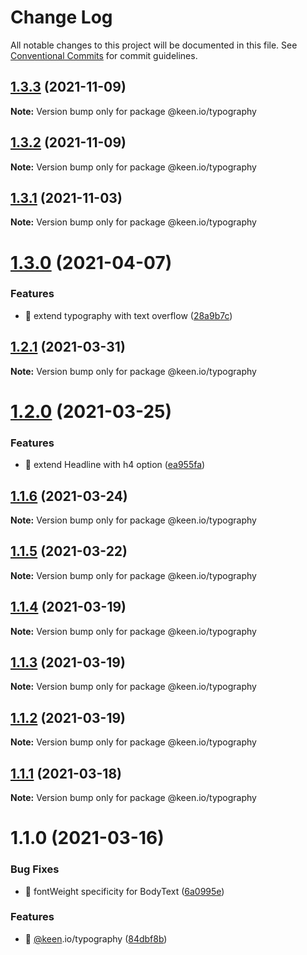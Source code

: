 # Change Log

All notable changes to this project will be documented in this file.
See [Conventional Commits](https://conventionalcommits.org) for commit guidelines.

## [1.3.3](https://github.com/keen/keen/compare/@keen.io/typography@1.3.2...@keen.io/typography@1.3.3) (2021-11-09)

**Note:** Version bump only for package @keen.io/typography





## [1.3.2](https://github.com/keen/keen/compare/@keen.io/typography@1.3.1...@keen.io/typography@1.3.2) (2021-11-09)

**Note:** Version bump only for package @keen.io/typography





## [1.3.1](https://github.com/keen/keen/compare/@keen.io/typography@1.3.0...@keen.io/typography@1.3.1) (2021-11-03)

**Note:** Version bump only for package @keen.io/typography





# [1.3.0](https://github.com/keen/keen/compare/@keen.io/typography@1.2.1...@keen.io/typography@1.3.0) (2021-04-07)


### Features

* 🎸 extend typography with text overflow ([28a9b7c](https://github.com/keen/keen/commit/28a9b7cf1d5921a1b9522ba05dd174eb8d50cefe))





## [1.2.1](https://github.com/keen/keen/compare/@keen.io/typography@1.2.0...@keen.io/typography@1.2.1) (2021-03-31)

**Note:** Version bump only for package @keen.io/typography





# [1.2.0](https://github.com/keen/keen/compare/@keen.io/typography@1.1.6...@keen.io/typography@1.2.0) (2021-03-25)


### Features

* 🎸 extend Headline with h4 option ([ea955fa](https://github.com/keen/keen/commit/ea955fa59b7485f392346550d4fce42b13cd450e))





## [1.1.6](https://github.com/keen/keen/compare/@keen.io/typography@1.1.5...@keen.io/typography@1.1.6) (2021-03-24)

**Note:** Version bump only for package @keen.io/typography





## [1.1.5](https://github.com/keen/keen/compare/@keen.io/typography@1.1.4...@keen.io/typography@1.1.5) (2021-03-22)

**Note:** Version bump only for package @keen.io/typography





## [1.1.4](https://github.com/keen/keen/compare/@keen.io/typography@1.1.3...@keen.io/typography@1.1.4) (2021-03-19)

**Note:** Version bump only for package @keen.io/typography





## [1.1.3](https://github.com/keen/keen/compare/@keen.io/typography@1.1.2...@keen.io/typography@1.1.3) (2021-03-19)

**Note:** Version bump only for package @keen.io/typography





## [1.1.2](https://github.com/keen/keen/compare/@keen.io/typography@1.1.1...@keen.io/typography@1.1.2) (2021-03-19)

**Note:** Version bump only for package @keen.io/typography





## [1.1.1](https://github.com/keen/keen/compare/@keen.io/typography@1.1.0...@keen.io/typography@1.1.1) (2021-03-18)

**Note:** Version bump only for package @keen.io/typography





# 1.1.0 (2021-03-16)


### Bug Fixes

* 🐛 fontWeight specificity for BodyText ([6a0995e](https://github.com/keen/keen/commit/6a0995ea0f58a4d49c1cfe38c1b4ad6e3f663cec))


### Features

* 🎸 [@keen](https://github.com/keen).io/typography ([84dbf8b](https://github.com/keen/keen/commit/84dbf8b867c93d3b3de84e25124a20e510f7888c))
